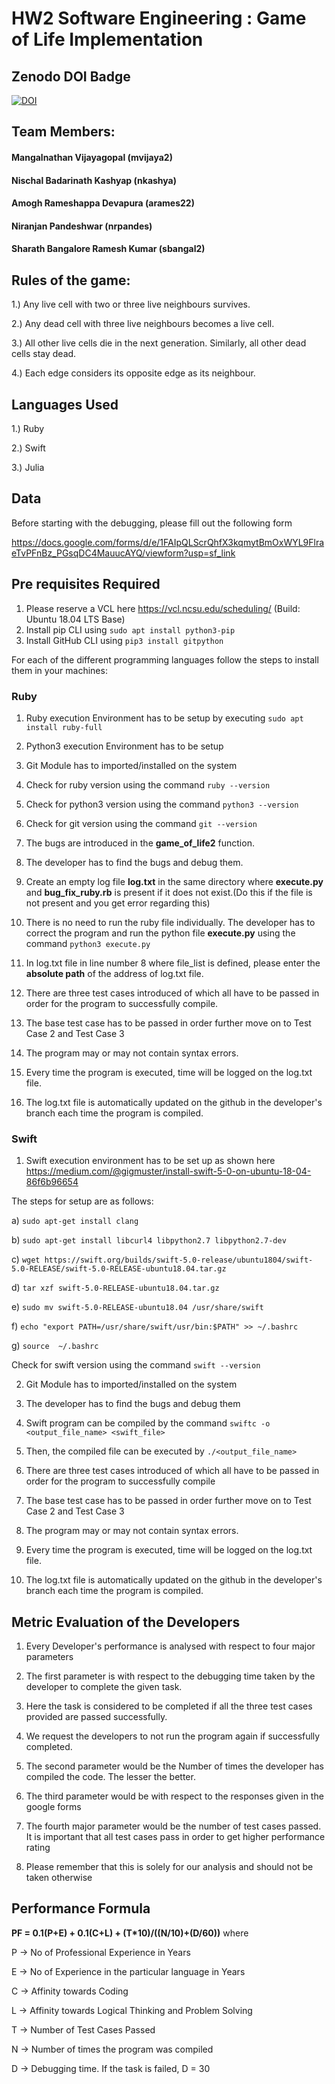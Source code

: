 # HW2 Software Engineering : Game of Life Implementation

## Zenodo DOI Badge
[![DOI](https://zenodo.org/badge/289782467.svg)](https://zenodo.org/badge/latestdoi/289782467)

## Team Members:

#### Mangalnathan Vijayagopal (mvijaya2)

#### Nischal Badarinath Kashyap (nkashya)

#### Amogh Rameshappa Devapura (arames22)

#### Niranjan Pandeshwar (nrpandes)

#### Sharath Bangalore Ramesh Kumar (sbangal2)

## Rules of the game:

1.) Any live cell with two or three live neighbours survives.

2.) Any dead cell with three live neighbours becomes a live cell.

3.) All other live cells die in the next generation. Similarly, all other dead cells stay dead.

4.) Each edge considers its opposite edge as its neighbour.


## Languages Used

1.) Ruby


2.) Swift


3.) Julia

## Data 
Before starting with the debugging, please fill out the following form

https://docs.google.com/forms/d/e/1FAIpQLScrQhfX3kqmytBmOxWYL9FlraeTvPFnBz_PGsqDC4MauucAYQ/viewform?usp=sf_link

## Pre requisites Required 

1) Please reserve a VCL here https://vcl.ncsu.edu/scheduling/ (Build: Ubuntu 18.04 LTS Base)
2) Install pip CLI using `sudo apt install python3-pip`
3) Install GitHub CLI using `pip3 install gitpython`

For each of the different programming languages follow the steps to install them in your machines:


### Ruby
1) Ruby execution Environment has to be setup by executing `sudo apt install ruby-full`
2) Python3 execution Environment has to be setup
3) Git Module has to imported/installed on the system
4) Check for ruby version using the command `ruby --version`
5) Check for python3 version using the command `python3 --version`
6) Check for git version using the command `git --version`


7) The bugs are introduced in the **game_of_life2** function.


8) The developer has to find the bugs and debug them.
9) Create an empty log file **log.txt** in the same directory where **execute.py** and **bug_fix_ruby.rb** is present if it does not exist.(Do this if the file is not present and you get error regarding this)
10) There is no need to run the ruby file individually. The developer has to correct the program and run the python file **execute.py** using the command `python3 execute.py`
   
11) In log.txt file in line number 8 where file_list is defined, please enter the **absolute path** of the address of log.txt file.


12) There are three test cases introduced of which all have to be passed in order for the program to successfully compile.
13) The base test case has to be passed in order further move on to Test Case 2 and Test Case 3
14) The program may or may not contain syntax errors.
15) Every time the program is executed, time will be logged on the log.txt file.
16) The log.txt file is automatically updated on the github in the developer's branch each time the program is compiled.

### Swift
1) Swift execution environment has to be set up as shown here https://medium.com/@gigmuster/install-swift-5-0-on-ubuntu-18-04-86f6b96654

The steps for setup are as follows:

a) `sudo apt-get install clang`

b) `sudo apt-get install libcurl4 libpython2.7 libpython2.7-dev`

c) `wget https://swift.org/builds/swift-5.0-release/ubuntu1804/swift-5.0-RELEASE/swift-5.0-RELEASE-ubuntu18.04.tar.gz`

d) `tar xzf swift-5.0-RELEASE-ubuntu18.04.tar.gz`

e) `sudo mv swift-5.0-RELEASE-ubuntu18.04 /usr/share/swift`

f) `echo "export PATH=/usr/share/swift/usr/bin:$PATH" >> ~/.bashrc`

g) `source  ~/.bashrc`

Check for swift version using the command `swift --version`

2) Git Module has to imported/installed on the system

3) The developer has to find the bugs and debug them

4) Swift program can be compiled by the command `swiftc -o <output_file_name> <swift_file>`

5) Then, the compiled file can be executed by `./<output_file_name>`

6) There are three test cases introduced of which all have to be passed in order for the program to successfully compile


7) The base test case has to be passed in order further move on to Test Case 2 and Test Case 3


8) The program may or may not contain syntax errors.


9) Every time the program is executed, time will be logged on the log.txt file.


10) The log.txt file is automatically updated on the github in the developer's branch each time the program is compiled.


## Metric Evaluation of the Developers

1) Every Developer's performance is analysed with respect to four major parameters

2) The first parameter is with respect to the debugging time taken by the developer to complete the given task.

3) Here the task is considered to be completed if all the three test cases provided are passed successfully.

4) We request the developers to not run the program again if successfully completed.

5) The second parameter would be the Number of times the developer has compiled the code. The lesser the better.

6) The third parameter would be with respect to the responses given in the google forms

7) The fourth major parameter would be the number of test cases passed. It is important that all test cases pass in order to get higher performance rating

8) Please remember that this is solely for our analysis and should not be taken otherwise

## Performance Formula

**PF = 0.1(P+E) + 0.1(C+L) + (T*10)/((N/10)+(D/60))**
where

P -> No of Professional Experience in Years

E -> No of Experience in the particular language in Years

C -> Affinity towards Coding

L -> Affinity towards Logical Thinking and Problem Solving

T -> Number of Test Cases Passed

N -> Number of times the program was compiled

D -> Debugging time. If the task is failed, D = 30

